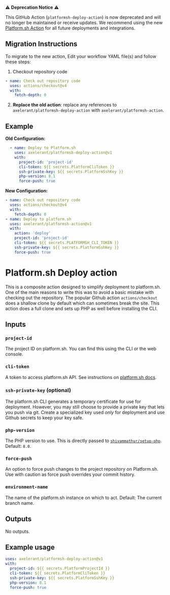 

⚠️ **Deprecation Notice** ⚠️

This GitHub Action (`platformsh-deploy-action`) is now deprecated and will no longer be maintained or receive updates. We recommend using the new [Platform.sh Action](https://github.com/axelerant/platformsh-action) for all future deployments and integrations.

## Migration Instructions

To migrate to the new action, Edit your workflow YAML file(s) and follow these steps:

1. Checkout repository code

  ```yaml
  - name: Check out repository code
    uses: actions/checkout@v4
    with:
      fetch-depth: 0
  ```
2. **Replace the old action**: replace any references to `axelerant/platformsh-deploy-action` with `axelerant/platformsh-action`.

## Example

**Old Configuration:**

  ```yaml
    - name: Deploy to Platform.sh
      uses: axelerant/platformsh-deploy-action@v1
      with:
        project-id: 'project-id'
        cli-token: ${{ secrets.PlatformCliToken }}
        ssh-private-key: ${{ secrets.PlatformSshKey }}
        php-version: 8.1
        force-push: true
  ```

**New Configuration:**

```yaml
- name: Check out repository code
  uses: actions/checkout@v4
  with:
    fetch-depth: 0
- name: Deploy to platform.sh
  uses: axelerant/platformsh-action@v1
  with:
    action: 'deploy'
    project-id: 'project-id'
    cli-token: ${{ secrets.PLATFORMSH_CLI_TOKEN }}
    ssh-private-key: ${{ secrets.PlatformSshKey }}
    force-push: true
```

# Platform.sh Deploy action

This is a composite action designed to simplify deployment to platform.sh. One of the main reasons to write this was to avoid a basic mistake with checking out the repository. The popular Github action `actions/checkout` does a shallow clone by default which can sometimes break the site. This action does a full clone and sets up PHP as well before installing the CLI.

## Inputs

### `project-id`

The project ID on platform.sh. You can find this using the CLI or the web console.

### `cli-token`

A token to access platform.sh API. See instructions on [platform.sh docs](https://docs.platform.sh/development/cli/api-tokens.html).

### `ssh-private-key` (optional)

The platform.sh CLI generates a temporary certificate for use for deployment. However, you may still choose to provide a private key that lets you push via git. Create a specialized key used _only_ for deployment and use Github secrets to keep your key safe.

### `php-version`

The PHP version to use. This is directly passed to [`shivammathur/setup-php`](https://github.com/marketplace/actions/setup-php-action). Default: `8.0`.

### `force-push`

An option to force push changes to the project repository on Platform.sh. Use with caution as force push overrides your commit history.

### `environment-name`

The name of the platform.sh instance on which to act. Default: The current branch name.

## Outputs

No outputs.

## Example usage

```yaml
uses: axelerant/platformsh-deploy-action@v1
with:
  project-id: ${{ secrets.PlatformProjectId }}
  cli-token: ${{ secrets.PlatformCliToken }}
  ssh-private-key: ${{ secrets.PlatformSshKey }}
  php-version: 8.1
  force-push: true
```
